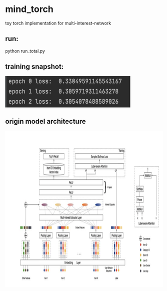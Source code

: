 # mind_torch
toy torch implementation for multi-interest-network

## run:
python run_total.py

## training snapshot:
<img src="https://github.com/jaykay233/mind_torch/blob/main/train_snapshot.png" width=400px height=100px>

## origin model architecture
<img src="https://github.com/jaykay233/mind_torch/blob/main/mind.png" width=600px height=500px>
